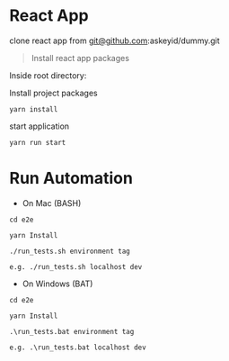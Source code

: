 # React App

clone react app from git@github.com:askeyid/dummy.git

> Install react app packages

Inside root directory:

Install project packages

`yarn install`

start application

`yarn run start`

# Run Automation

- On Mac (BASH)

````
cd e2e

yarn Install

./run_tests.sh environment tag

e.g. ./run_tests.sh localhost dev
````

- On Windows (BAT)

````
cd e2e

yarn Install

.\run_tests.bat environment tag

e.g. .\run_tests.bat localhost dev
````